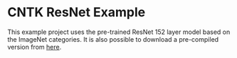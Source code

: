 # CNTK ResNet Example
This example project uses the pre-trained ResNet 152 layer model based on the ImageNet categories.
It is also possible to download a pre-compiled version from [here](https://mega.nz/#!zxdgzBIZ!aRnbwj0eTen95jPO3I6u1oZvfzFsFlRyzIJ86Dw3D9k).
